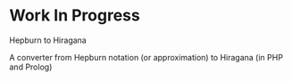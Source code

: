 # Work In Progress

Hepburn to Hiragana

A converter from Hepburn notation (or approximation) to Hiragana (in PHP and Prolog)